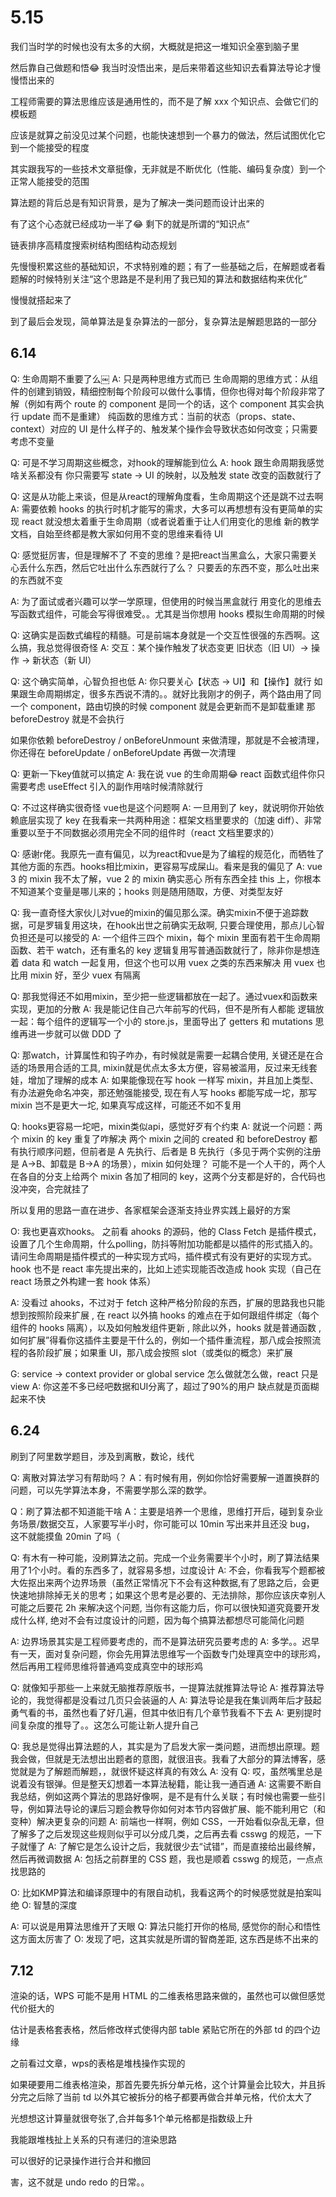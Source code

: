 # 5.15

我们当时学的时候也没有太多的大纲，大概就是把这一堆知识全塞到脑子里

然后靠自己做题和悟😂 我当时没悟出来，是后来带着这些知识去看算法导论才慢慢悟出来的

工程师需要的算法思维应该是通用性的，而不是了解 xxx 个知识点、会做它们的模板题

应该是就算之前没见过某个问题，也能快速想到一个暴力的做法，然后试图优化它到一个能接受的程度

其实跟我写的一些技术文章挺像，无非就是不断优化（性能、编码复杂度）到一个正常人能接受的范围

算法题的背后总是有知识背景，是为了解决一类问题而设计出来的

有了这个心态就已经成功一半了😂 剩下的就是所谓的“知识点”

链表排序高精度搜索树结构图结构动态规划

先慢慢积累这些的基础知识，不求特别难的题；有了一些基础之后，在解题或者看题解的时候特别关注“这个思路是不是利用了我已知的算法和数据结构来优化”

慢慢就搭起来了

到了最后会发现，简单算法是复杂算法的一部分，复杂算法是解题思路的一部分


## 6.14

Q: 生命周期不重要了么￼
A: 只是两种思维方式而已
生命周期的思维方式：从组件的创建到销毁，精细控制每个阶段可以做什么事情，但你也得对每个阶段非常了解（例如有两个 route 的 component 是同一个的话，这个 component 其实会执行 update 而不是重建）
纯函数的思维方式：当前的状态（props、state、context）对应的 UI 是什么样子的、触发某个操作会导致状态如何改变；只需要考虑不变量

Q: 可是不学习周期这些概念，对hook的理解能到位么
A: hook 跟生命周期我感觉啥关系都没有
你只需要写 state -> UI 的映射，以及触发 state 改变的函数就行了

Q: 这是从功能上来谈，但是从react的理解角度看，生命周期这个还是跳不过去啊
A: 需要依赖 hooks 的执行时机才能写的需求，大多可以再想想有没有更简单的实现
react 就没想太着重于生命周期（或者说着重于让人们用变化的思维
新的教学文档，自始至终都是教大家如何用不变的思维来看待 UI

Q: 感觉挺厉害，但是理解不了
不变的思维？是把react当黑盒么，大家只需要关心丢什么东西，然后它吐出什么东西就行了么？
只要丢的东西不变，那么吐出来的东西就不变

A: 为了面试或者兴趣可以学一学原理，但使用的时候当黑盒就行
用变化的思维去写函数式组件，可能会写得很难受。。尤其是当你想用 hooks 模拟生命周期的时候


Q: 这确实是函数式编程的精髓。可是前端本身就是一个交互性很强的东西啊。这么搞，我总觉得很奇怪
A: 交互：某个操作触发了状态变更  旧状态（旧 UI）-> 操作 -> 新状态（新 UI）

Q: 这个确实简单，心智负担也低
A: 你只要关心【状态 -> UI】和【操作】就行
如果跟生命周期绑定，很多东西说不清的。。就好比我刚才的例子，两个路由用了同一个 component，路由切换的时候 component 就是会更新而不是卸载重建
那 beforeDestroy 就是不会执行

如果你依赖 beforeDestroy / onBeforeUnmount 来做清理，那就是不会被清理，你还得在 beforeUpdate / onBeforeUpdate 再做一次清理


Q: 更新一下key值就可以搞定
A: 我在说 vue 的生命周期😂 react 函数式组件你只需要考虑 useEffect 引入的副作用啥时候清除就行

Q: 不过这样确实很奇怪 vue也是这个问题啊
A: 一旦用到了 key，就说明你开始依赖底层实现了
key 在我看来一共两种用途：框架文档里要求的（加速 diff）、非常重要以至于不同数据必须用完全不同的组件时（react 文档里要求的）


Q: 感谢r佬。我原先一直有偏见，以为react和vue是为了编程的规范化，而牺牲了其他方面的东西。hooks相比mixin，更容易写成屎山。看来是我的偏见了
A: vue 3 的 mixin 我不太了解，vue 2 的 mixin 确实恶心
所有东西全挂 this 上，你根本不知道某个变量是哪儿来的；hooks 则是随用随取，方便、对类型友好


Q: 我一直奇怪大家伙儿对vue的mixin的偏见那么深。确实mixin不便于追踪数据，可是罗辑复用这块，在hook出世之前确实无敌啊, 只要合理使用，那点儿心智负担还是可以接受的
A: 一个组件三四个 mixin，每个 mixin 里面有若干生命周期函数、若干 watch，还有重名的 key
逻辑复用写普通函数就行了，除非你是想连着 data 和 watch 一起复用，但这个也可以用 vuex 之类的东西来解决
用 vuex 也比用 mixin 好，至少 vuex 有隔离

Q: 那我觉得还不如用mixin，至少把一些逻辑都放在一起了。通过vuex和函数来实现，更加的分散
A: 我是能记住自己六年前写的代码，但不是所有人都能
逻辑放一起：每个组件的逻辑写一个小的 store.js，里面导出了 getters 和 mutations
思维再进一步就可以做 DDD 了

Q: 那watch，计算属性和钩子咋办，有时候就是需要一起耦合使用, 关键还是在合适的场景用合适的工具, mixin就是优点太多太方便，容易被滥用，反过来无线套娃，增加了理解的成本
A: 如果能像现在写 hook 一样写 mixin，并且加上类型、有办法避免命名冲突，那还勉强能接受, 现在有人写 hooks 都能写成一坨，那写 mixin 岂不是更大一坨, 如果真写成这样，可能还不如不复用

Q: hooks更容易一坨吧，mixin类似api，感觉好歹有个约束
A: 就说一个问题：两个 mixin 的 key 重复了咋解决
两个 mixin 之间的 created 和 beforeDestroy 都有执行顺序问题，但前者是 A 先执行、后者是 B 先执行（多见于两个实例的注册是 A->B、卸载是 B->A 的场景），mixin 如何处理？
可能不是一个人干的，两个人在各自的分支上给两个 mixin 各加了相同的 key，这两个分支都是好的，合代码也没冲突，合完就挂了

所以复用的思路一直在进步、各家框架会逐渐支持业界实践上最好的方案


O: 我也更喜欢hooks。
之前看 ahooks 的源码，他的 Class Fetch 是插件模式，设置了几个生命周期，什么polling，防抖等附加功能都是以插件的形式插入的。
请问生命周期是插件模式的一种实现方式吗，插件模式有没有更好的实现方式。
hook 也不是 react 率先提出来的，比如上述实现能否改造成 hook 实现（自己在 react 场景之外构建一套 hook 体系）


A: 没看过 ahooks，不过对于 fetch 这种严格分阶段的东西，扩展的思路我也只能想到按照阶段来扩展 , 在 react 以外搞 hooks 的难点在于如何跟组件绑定（每个组件的 hooks 隔离），以及如何触发组件更新 , 除此以外，hooks 就是普通函数 ,如何扩展”得看你这插件主要是干什么的，例如一个插件重流程，那八成会按照流程的各阶段扩展；如果重 UI，那八成会按照 slot（或类似的概念）来扩展

G: service → context provider or global service 怎么做就怎么做，react 只是 view
A: 你这差不多已经吧数据和UI分离了，超过了90%的用户 缺点就是页面糊起来不快



## 6.24

刷到了阿里数学题目，涉及到离散，数论，线代

Q: 离散对算法学习有帮助吗？
A：有时候有用，例如你恰好需要解一道置换群的问题，可以先学算法本身，不需要学那么深的数学。

Q：刷了算法都不知道能干啥
A：主要是培养一个思维，思维打开后，碰到复杂业务场景/数据交互，人家要写半小时，你可能可以 10min 写出来并且还没 bug， 这不就能摸鱼 20min 了吗（

Q: 有木有一种可能，没刷算法之前。完成一个业务需要半个小时，刷了算法结果用了1个小时。看的东西多了，就容易多想，过度设计
A: 不会，你看我写个题都被大佐抠出来两个边界场景（虽然正常情况下不会有这种数据,有了思路之后，会更快速地排除掉无关的思考；如果这个思考是必要的、无法排除，那你应该庆幸别人可能之后要花 2h 来解决这个问题, 当你有这能力后，你可以很快知道究竟要开发成什么样, 绝对不会有过度设计的问题，因为每个搞算法都想尽可能简化问题

A: 边界场景其实是工程师要考虑的，而不是算法研究员要考虑的
A: 多学。。迟早有一天，面对复杂问题，你会先用算法思维写一个函数专门处理真空中的球形鸡，然后再用工程师思维将普通鸡变成真空中的球形鸡

Q: 就像知乎那些一上来就无脑推荐原版书，一提算法就推算法导论
A: 推荐算法导论的，我觉得都是没看过几页只会装逼的人
A: 算法导论是我在集训两年后才鼓起勇气看的书，虽然也看了好几遍，但其中依旧有几个章节我看不下去
A: 更别提时间复杂度的推导了。。这怎么可能让新人提升自己

Q: 我总是觉得出算法题的人，其实是为了启发大家一类问题，进而想出原理。题我会做，但就是无法想出出题者的意图，就很沮丧。我看了大部分的算法博客，感觉就是为了解题而解题，，就很怀疑这样真的有效么
A: 没有
Q: 哎，虽然嘴里总是说着没有银弹。但是整天幻想着一本算法秘籍，能让我一通百通
A: 这需要不断自我总结，例如这两个算法的思路好像啊，是不是有什么关联；有时候也需要一些引导，例如算法导论的课后习题会教导你如何对本节内容做扩展、能不能利用它（和变种）解决更复杂的问题
A: 前端也一样啊，例如 CSS，一开始看似杂乱无章，但了解多了之后发现这些规则似乎可以分成几类，之后再去看 csswg 的规范，一下子就懂了
A: 了解它是怎么设计之后，我就很少去“试错”，而是直接给出最终解，然后再微调数据
A: 包括之前群里的 CSS 题，我也是顺着 csswg 的规范，一点点找思路的

O: 比如KMP算法和编译原理中的有限自动机，我看这两个的时候感觉就是拍案叫绝
O: 智慧的深度

A: 可以说是用算法思维开了天眼
Q: 算法只能打开你的格局, 感觉你的耐心和悟性这方面太厉害了
O: 发现了吧，这其实就是所谓的智商差距, 这东西是练不出来的



## 7.12 

渲染的话，WPS 可能不是用 HTML 的二维表格思路来做的，虽然也可以做但感觉代价挺大的

估计是表格套表格，然后修改样式使得内部 table 紧贴它所在的外部 td 的四个边缘

之前看过文章，wps的表格是堆栈操作实现的

如果硬要用二维表格渲染，那首先要先拆分单元格，这个计算量会比较大，并且拆分完之后除了当前 td 以外其它被拆分的格子都要再做合并单元格，代价太大了


光想想这计算量就很夸张了,合并每多1个单元格都是指数级上升


我能跟堆栈扯上关系的只有递归的渲染思路

可以很好的记录操作进行合并和撤回

害，这不就是 undo redo 的日常。。



